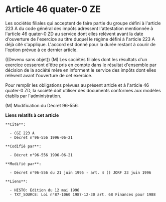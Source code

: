 # Article 46 quater-0 ZE

Les sociétés filiales qui acceptent de faire partie du groupe défini à l'article 223 A du code général des impôts adressent
l'attestation mentionnée à l'article 46 quater-0 ZD au service dont elles relèvent avant la date d'ouverture de l'exercice au
titre duquel le régime défini à l'article 223 A déjà cité s'applique. L'accord est donné pour la durée restant à courir de
l'option prévue à ce dernier article.

((Devenu sans objet)) (M)    Les sociétés filiales dont les résultats d'un exercice cesseront d'être pris en compte dans le
résultat d'ensemble par décision de la société mère en informent le service des impôts dont elles relèvent avant l'ouverture
de cet exercice.

Pour remplir les obligations prévues au présent article et à l'article 46 quater-0 ZD, la société doit utiliser des documents
conformes aux modèles établis par l'administration.

(M) Modification du Décret 96-556.

**Liens relatifs à cet article**

	**Cite**:

	  - CGI 223 A
	  - Décret n°96-556 1996-06-21

	**Codifié par**:

	  - Décret n°96-556 1996-06-21

	**Modifié par**:

	  - Décret n°96-556 du 21 juin 1995 - art. 4 () JORF 23 juin 1996

	**Liens**:

	  - HISTO: Edition du 12 mai 1996
	  - TXT_SOURCE: Loi n°87-1060 1987-12-30 art. 68 Finances pour 1988

